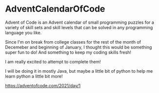 # AdventCalendarOfCode

Advent of Code is an Advent calendar of small programming puzzles for a variety of skill sets and skill levels that can be solved in any programming language you like.

Since I'm on break from college classes for the rest of the month of Decemeber and beginning of January, I thought this would be something super fun to do! And something to keep my coding skills fresh!

I am really excited to attempt to complete them!

I will be doing it in mostly Java, but maybe a little bit of python to help me learn python a little bit more!


https://adventofcode.com/2021/day/1

